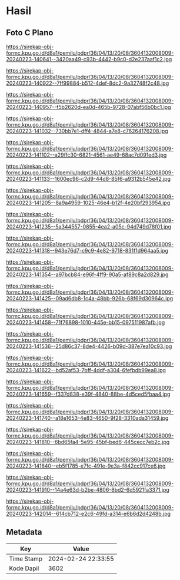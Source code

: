 # Hasil

## Foto C Plano

https://sirekap-obj-formc.kpu.go.id/d8a1/pemilu/pdpr/36/04/13/20/08/3604132008009-20240223-140641--3420aa49-c93b-4442-b9c0-d2e237aaf1c2.jpg

https://sirekap-obj-formc.kpu.go.id/d8a1/pemilu/pdpr/36/04/13/20/08/3604132008009-20240223-140922--7ff99884-b512-4def-8dc2-9a32748f2c48.jpg

https://sirekap-obj-formc.kpu.go.id/d8a1/pemilu/pdpr/36/04/13/20/08/3604132008009-20240223-140957--f5b2620d-ea0d-465b-9728-07abf56b0bc1.jpg

https://sirekap-obj-formc.kpu.go.id/d8a1/pemilu/pdpr/36/04/13/20/08/3604132008009-20240223-141032--730bb7e1-dff4-4844-a7e8-c76264176208.jpg

https://sirekap-obj-formc.kpu.go.id/d8a1/pemilu/pdpr/36/04/13/20/08/3604132008009-20240223-141102--a29ffc30-6821-4561-ae49-68ac7d091ed3.jpg

https://sirekap-obj-formc.kpu.go.id/d8a1/pemilu/pdpr/36/04/13/20/08/3604132008009-20240223-141133--1600ec96-c2d9-44d8-85f6-a9312b545e42.jpg

https://sirekap-obj-formc.kpu.go.id/d8a1/pemilu/pdpr/36/04/13/20/08/3604132008009-20240223-141205--8a9a4959-1025-46e4-b12f-4e20bf293954.jpg

https://sirekap-obj-formc.kpu.go.id/d8a1/pemilu/pdpr/36/04/13/20/08/3604132008009-20240223-141235--5a344557-0855-4ea2-a05c-94d749d78f01.jpg

https://sirekap-obj-formc.kpu.go.id/d8a1/pemilu/pdpr/36/04/13/20/08/3604132008009-20240223-141318--943e76d7-c9c9-4e82-9718-831f1d964aa5.jpg

https://sirekap-obj-formc.kpu.go.id/d8a1/pemilu/pdpr/36/04/13/20/08/3604132008009-20240223-141354--a97bcb84-e96f-4ff9-90a5-af89c8a2d829.jpg

https://sirekap-obj-formc.kpu.go.id/d8a1/pemilu/pdpr/36/04/13/20/08/3604132008009-20240223-141425--09ad6db8-1c4a-48bb-926b-68f69d30964c.jpg

https://sirekap-obj-formc.kpu.go.id/d8a1/pemilu/pdpr/36/04/13/20/08/3604132008009-20240223-141458--71f76898-1010-445e-bb15-097511987afb.jpg

https://sirekap-obj-formc.kpu.go.id/d8a1/pemilu/pdpr/36/04/13/20/08/3604132008009-20240223-141536--25d86c37-8de4-4426-b09d-387e7ea10c93.jpg

https://sirekap-obj-formc.kpu.go.id/d8a1/pemilu/pdpr/36/04/13/20/08/3604132008009-20240223-141622--bd52af53-7bff-4ddf-a304-6fefbdb99ea8.jpg

https://sirekap-obj-formc.kpu.go.id/d8a1/pemilu/pdpr/36/04/13/20/08/3604132008009-20240223-141659--f337d838-e39f-4840-88be-4d5ced5fbaa4.jpg

https://sirekap-obj-formc.kpu.go.id/d8a1/pemilu/pdpr/36/04/13/20/08/3604132008009-20240223-141740--a18e1653-4e83-4650-9f28-3310ada31459.jpg

https://sirekap-obj-formc.kpu.go.id/d8a1/pemilu/pdpr/36/04/13/20/08/3604132008009-20240223-141810--6bd65fa4-5e95-45bf-bed6-445cecc7eb2c.jpg

https://sirekap-obj-formc.kpu.go.id/d8a1/pemilu/pdpr/36/04/13/20/08/3604132008009-20240223-141840--eb5f1785-e7fc-491e-9e3a-f842cc917ce6.jpg

https://sirekap-obj-formc.kpu.go.id/d8a1/pemilu/pdpr/36/04/13/20/08/3604132008009-20240223-141910--14a4e63d-b2be-4806-8bd2-6d5921fa3371.jpg

https://sirekap-obj-formc.kpu.go.id/d8a1/pemilu/pdpr/36/04/13/20/08/3604132008009-20240223-142014--614cb712-e2c6-49fd-a314-e6b6d2d4248b.jpg


## Metadata

| Key        | Value               |
| ---------- | ------------------- |
| Time Stamp | 2024-02-24 22:33:55 |
| Kode Dapil | 3602                |




